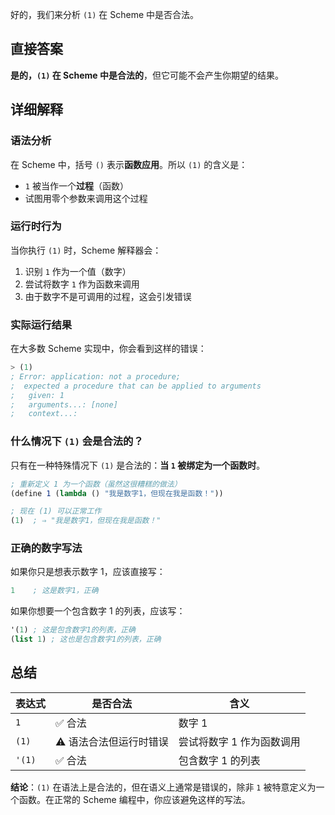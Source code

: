 好的，我们来分析 `(1)` 在 Scheme 中是否合法。

## 直接答案

**是的，`(1)` 在 Scheme 中是合法的**，但它可能不会产生你期望的结果。

## 详细解释

### 语法分析

在 Scheme 中，括号 `()` 表示**函数应用**。所以 `(1)` 的含义是：

- `1` 被当作一个**过程**（函数）
- 试图用零个参数来调用这个过程

### 运行时行为

当你执行 `(1)` 时，Scheme 解释器会：

1. 识别 `1` 作为一个值（数字）
2. 尝试将数字 `1` 作为函数来调用
3. 由于数字不是可调用的过程，这会引发错误

### 实际运行结果

在大多数 Scheme 实现中，你会看到这样的错误：

```scheme
> (1)
; Error: application: not a procedure;
;  expected a procedure that can be applied to arguments
;   given: 1
;   arguments...: [none]
;   context...: 
```

### 什么情况下 `(1)` 会是合法的？

只有在一种特殊情况下 `(1)` 是合法的：**当 `1` 被绑定为一个函数时**。

```scheme
; 重新定义 1 为一个函数（虽然这很糟糕的做法）
(define 1 (lambda () "我是数字1，但现在我是函数！"))

; 现在 (1) 可以正常工作
(1)  ; ⇒ "我是数字1，但现在我是函数！"
```

### 正确的数字写法

如果你只是想表示数字 1，应该直接写：

```scheme
1    ; 这是数字1，正确
```

如果你想要一个包含数字 1 的列表，应该写：

```scheme
'(1) ; 这是包含数字1的列表，正确
(list 1) ; 这也是包含数字1的列表，正确
```

## 总结

| 表达式 | 是否合法 | 含义 |
|--------|----------|------|
| `1`    | ✅ 合法 | 数字 1 |
| `(1)`  | ⚠️ 语法合法但运行时错误 | 尝试将数字 1 作为函数调用 |
| `'(1)` | ✅ 合法 | 包含数字 1 的列表 |

**结论**：`(1)` 在语法上是合法的，但在语义上通常是错误的，除非 `1` 被特意定义为一个函数。在正常的 Scheme 编程中，你应该避免这样的写法。